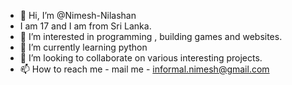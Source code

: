 - 👋 Hi, I’m @Nimesh-Nilashan
- I am 17 and I am from Sri Lanka.
- 👀 I’m interested in programming , building games and websites.
- 🌱 I’m currently learning python
- 💞️ I’m looking to collaborate on various interesting projects.
- 📫 How to reach me - mail me - informal.nimesh@gmail.com

<!---

--->
